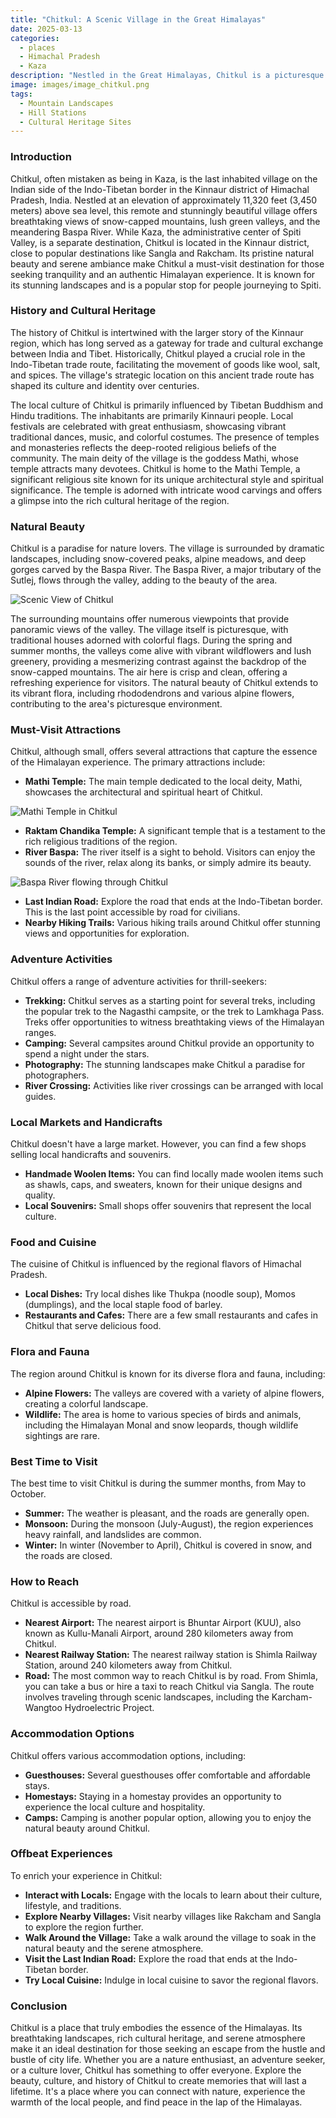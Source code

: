 ```yaml
---
title: "Chitkul: A Scenic Village in the Great Himalayas"
date: 2025-03-13
categories:
  - places
  - Himachal Pradesh
  - Kaza
description: "Nestled in the Great Himalayas, Chitkul is a picturesque village located at an elevation of 12,000 feet above sea level. Known for its stunning apple orchards and traditional Himachali architecture, Chitkul offers breathtaking views of snow-capped peaks and lush valleys. It's a haven for adventure enthusiasts and nature lovers alike, offering activities like trekking, hiking, and exploring ancient villages."
image: images/image_chitkul.png
tags: 
  - Mountain Landscapes
  - Hill Stations
  - Cultural Heritage Sites
---
```



### **Introduction**

Chitkul, often mistaken as being in Kaza, is the last inhabited village on the Indian side of the Indo-Tibetan border in the Kinnaur district of Himachal Pradesh, India. Nestled at an elevation of approximately 11,320 feet (3,450 meters) above sea level, this remote and stunningly beautiful village offers breathtaking views of snow-capped mountains, lush green valleys, and the meandering Baspa River. While Kaza, the administrative center of Spiti Valley, is a separate destination, Chitkul is located in the Kinnaur district, close to popular destinations like Sangla and Rakcham. Its pristine natural beauty and serene ambiance make Chitkul a must-visit destination for those seeking tranquility and an authentic Himalayan experience. It is known for its stunning landscapes and is a popular stop for people journeying to Spiti.

### **History and Cultural Heritage**

The history of Chitkul is intertwined with the larger story of the Kinnaur region, which has long served as a gateway for trade and cultural exchange between India and Tibet. Historically, Chitkul played a crucial role in the Indo-Tibetan trade route, facilitating the movement of goods like wool, salt, and spices. The village's strategic location on this ancient trade route has shaped its culture and identity over centuries.

The local culture of Chitkul is primarily influenced by Tibetan Buddhism and Hindu traditions. The inhabitants are primarily Kinnauri people. Local festivals are celebrated with great enthusiasm, showcasing vibrant traditional dances, music, and colorful costumes. The presence of temples and monasteries reflects the deep-rooted religious beliefs of the community. The main deity of the village is the goddess Mathi, whose temple attracts many devotees. Chitkul is home to the Mathi Temple, a significant religious site known for its unique architectural style and spiritual significance. The temple is adorned with intricate wood carvings and offers a glimpse into the rich cultural heritage of the region.

### **Natural Beauty**

Chitkul is a paradise for nature lovers. The village is surrounded by dramatic landscapes, including snow-covered peaks, alpine meadows, and deep gorges carved by the Baspa River. The Baspa River, a major tributary of the Sutlej, flows through the valley, adding to the beauty of the area.

<img src="placeholder_chitkul_scenic_view.jpg" alt="Scenic View of Chitkul">

The surrounding mountains offer numerous viewpoints that provide panoramic views of the valley. The village itself is picturesque, with traditional houses adorned with colorful flags. During the spring and summer months, the valleys come alive with vibrant wildflowers and lush greenery, providing a mesmerizing contrast against the backdrop of the snow-capped mountains. The air here is crisp and clean, offering a refreshing experience for visitors. The natural beauty of Chitkul extends to its vibrant flora, including rhododendrons and various alpine flowers, contributing to the area's picturesque environment.

### **Must-Visit Attractions**

Chitkul, although small, offers several attractions that capture the essence of the Himalayan experience. The primary attractions include:

*   **Mathi Temple:** The main temple dedicated to the local deity, Mathi, showcases the architectural and spiritual heart of Chitkul.

<img src="placeholder_mathi_temple.jpg" alt="Mathi Temple in Chitkul">

*   **Raktam Chandika Temple:** A significant temple that is a testament to the rich religious traditions of the region.
*   **River Baspa:** The river itself is a sight to behold. Visitors can enjoy the sounds of the river, relax along its banks, or simply admire its beauty.

<img src="placeholder_baspa_river.jpg" alt="Baspa River flowing through Chitkul">

*   **Last Indian Road:** Explore the road that ends at the Indo-Tibetan border. This is the last point accessible by road for civilians.
*   **Nearby Hiking Trails:** Various hiking trails around Chitkul offer stunning views and opportunities for exploration.

### **Adventure Activities**

Chitkul offers a range of adventure activities for thrill-seekers:

*   **Trekking:** Chitkul serves as a starting point for several treks, including the popular trek to the Nagasthi campsite, or the trek to Lamkhaga Pass. Treks offer opportunities to witness breathtaking views of the Himalayan ranges.
*   **Camping:** Several campsites around Chitkul provide an opportunity to spend a night under the stars.
*   **Photography:** The stunning landscapes make Chitkul a paradise for photographers.
*   **River Crossing:** Activities like river crossings can be arranged with local guides.

### **Local Markets and Handicrafts**

Chitkul doesn't have a large market. However, you can find a few shops selling local handicrafts and souvenirs.

*   **Handmade Woolen Items:** You can find locally made woolen items such as shawls, caps, and sweaters, known for their unique designs and quality.
*   **Local Souvenirs:** Small shops offer souvenirs that represent the local culture.

### **Food and Cuisine**

The cuisine of Chitkul is influenced by the regional flavors of Himachal Pradesh.

*   **Local Dishes:** Try local dishes like Thukpa (noodle soup), Momos (dumplings), and the local staple food of barley.
*   **Restaurants and Cafes:** There are a few small restaurants and cafes in Chitkul that serve delicious food.

### **Flora and Fauna**

The region around Chitkul is known for its diverse flora and fauna, including:

*   **Alpine Flowers:** The valleys are covered with a variety of alpine flowers, creating a colorful landscape.
*   **Wildlife:** The area is home to various species of birds and animals, including the Himalayan Monal and snow leopards, though wildlife sightings are rare.

### **Best Time to Visit**

The best time to visit Chitkul is during the summer months, from May to October.

*   **Summer:** The weather is pleasant, and the roads are generally open.
*   **Monsoon:** During the monsoon (July-August), the region experiences heavy rainfall, and landslides are common.
*   **Winter:** In winter (November to April), Chitkul is covered in snow, and the roads are closed.

### **How to Reach**

Chitkul is accessible by road.

*   **Nearest Airport:** The nearest airport is Bhuntar Airport (KUU), also known as Kullu-Manali Airport, around 280 kilometers away from Chitkul.
*   **Nearest Railway Station:** The nearest railway station is Shimla Railway Station, around 240 kilometers away from Chitkul.
*   **Road:** The most common way to reach Chitkul is by road. From Shimla, you can take a bus or hire a taxi to reach Chitkul via Sangla. The route involves traveling through scenic landscapes, including the Karcham-Wangtoo Hydroelectric Project.

### **Accommodation Options**

Chitkul offers various accommodation options, including:

*   **Guesthouses:** Several guesthouses offer comfortable and affordable stays.
*   **Homestays:** Staying in a homestay provides an opportunity to experience the local culture and hospitality.
*   **Camps:** Camping is another popular option, allowing you to enjoy the natural beauty around Chitkul.

### **Offbeat Experiences**

To enrich your experience in Chitkul:

*   **Interact with Locals:** Engage with the locals to learn about their culture, lifestyle, and traditions.
*   **Explore Nearby Villages:** Visit nearby villages like Rakcham and Sangla to explore the region further.
*   **Walk Around the Village:** Take a walk around the village to soak in the natural beauty and the serene atmosphere.
*   **Visit the Last Indian Road:** Explore the road that ends at the Indo-Tibetan border.
*   **Try Local Cuisine:** Indulge in local cuisine to savor the regional flavors.

### **Conclusion**

Chitkul is a place that truly embodies the essence of the Himalayas. Its breathtaking landscapes, rich cultural heritage, and serene atmosphere make it an ideal destination for those seeking an escape from the hustle and bustle of city life. Whether you are a nature enthusiast, an adventure seeker, or a culture lover, Chitkul has something to offer everyone. Explore the beauty, culture, and history of Chitkul to create memories that will last a lifetime. It's a place where you can connect with nature, experience the warmth of the local people, and find peace in the lap of the Himalayas.


